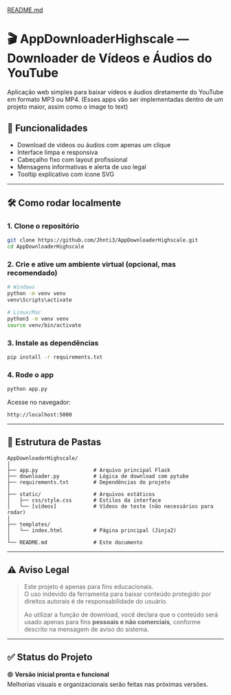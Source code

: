 [README.md](https://github.com/user-attachments/files/21583249/README.md)
# 🎬 AppDownloaderHighscale — Downloader de Vídeos e Áudios do YouTube

Aplicação web simples para baixar vídeos e áudios diretamente do YouTube em formato MP3 ou MP4.
(Esses apps vão ser implementadas dentro de um projeto maior, assim como o image to text)

## 📌 Funcionalidades

- Download de vídeos ou áudios com apenas um clique  
- Interface limpa e responsiva  
- Cabeçalho fixo com layout profissional  
- Mensagens informativas e alerta de uso legal  
- Tooltip explicativo com ícone SVG  

---

## 🛠️ Como rodar localmente

### 1. Clone o repositório

```bash
git clone https://github.com/Jhnti3/AppDownloaderHighscale.git
cd AppDownloaderHighscale
```

### 2. Crie e ative um ambiente virtual (opcional, mas recomendado)

```bash
# Windows
python -m venv venv
venv\Scripts\activate

# Linux/Mac
python3 -m venv venv
source venv/bin/activate
```

### 3. Instale as dependências

```bash
pip install -r requirements.txt
```

### 4. Rode o app

```bash
python app.py
```

Acesse no navegador:

```
http://localhost:5000
```

---

## 📂 Estrutura de Pastas

```
AppDownloaderHighscale/
│
├── app.py                  # Arquivo principal Flask
├── downloader.py           # Lógica de download com pytube
├── requirements.txt        # Dependências do projeto
│
├── static/                 # Arquivos estáticos
│   ├── css/style.css       # Estilos da interface
│   └── [vídeos]            # Vídeos de teste (não necessários para rodar)
│
├── templates/
│   └── index.html          # Página principal (Jinja2)
│
└── README.md               # Este documento
```

---

## ⚠️ Aviso Legal

> Este projeto é apenas para fins educacionais.  
> O uso indevido da ferramenta para baixar conteúdo protegido por direitos autorais é de responsabilidade do usuário.  
>  
> Ao utilizar a função de download, você declara que o conteúdo será usado apenas para fins **pessoais e não comerciais**, conforme descrito na mensagem de aviso do sistema.

---

## ✅ Status do Projeto

🟢 **Versão inicial pronta e funcional**  
Melhorias visuais e organizacionais serão feitas nas próximas versões.
